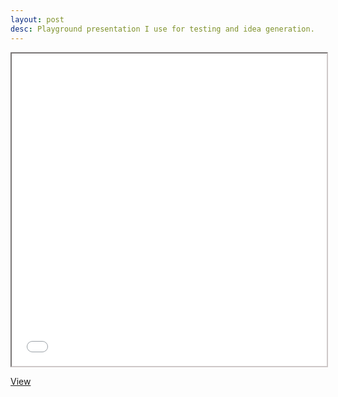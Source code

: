 ```yaml
---
layout: post
desc: Playground presentation I use for testing and idea generation.
---
```


<iframe style='border-color: #cec8c8;' scrolling='no' src="{{site.url}}/assets/slides/playground/index.html" height="500" width="100%"></iframe>

<a class='open-button' target='_blank' href='{{site.url}}/assets/slides/playground/index.html'>View</a>